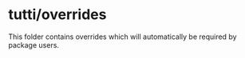 # tutti/overrides

This folder contains overrides which will automatically be required by package users.
